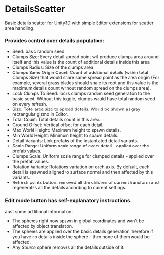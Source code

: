 # DetailsScatter
Basic details scatter for Unity3D with simple Editor extensions for scatter area handling.

### Provides control over details population:
* Seed: basic random seed
* Clumps Size: Every detail spread point will produce clumps area around itself and this value is the count of additional details inside this area
* Clumps Radius: Size of the clumps area
* Clumps Same Origin Count: Count of additional details (within total Clumps Size) that would share same spread point as the area origin (For example, several grass blades should share its root and this value is the maximum details count without random spread on the clumps area).
* Lock Clumps To Seed: locks clumps random seed generation to the basic seed. Without this toggle, clumps would have total random seed on every refresh.
* Size: Total area size to spread details. Would be shown as gray rectangular gizmo in Editor.
* Total Count: Total details count in this area.
* Ground Offset: Vertical offset for each detail.
* Max World Height: Maximum height to spawn details.
* Min World Height: Minimum height to spawn details.
* Detail Variants: Link prefabs of the instantiated detail variants.
* Scale Range: Uniform scale range of every detail - applied over the prefab values.
* Clumps Scale: Uniform scale range for clumped details - applied over the prefab values.
* Rotation Variants: Rotations variation on each axis. By default, each detail is spawned aligned to surface normal and then affected by this variants.
* Refresh points button: removed all the children of current transform and regenerates all the details according to current settings.
### Edit mode button has self-explanatory instructions.
Just some additional information:
* The spheres right now spawn in global coordinates and won't be affected by object translation.
* The spheres are applied over the basic details generation therefore if you have no details inside the sphere - then none of them would be affected.
* Any *Source* sphere removes all the details outside of it.
